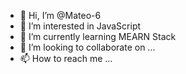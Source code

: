 - 👋 Hi, I’m @Mateo-6
- 👀 I’m interested in JavaScript
- 🌱 I’m currently learning MEARN Stack
- 💞️ I’m looking to collaborate on ...
- 📫 How to reach me ...

<!---
Mateo-6/Mateo-6 is a ✨ special ✨ repository because its `README.md` (this file) appears on your GitHub profile.
You can click the Preview link to take a look at your changes.
--->
